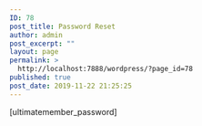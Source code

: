 ```yaml
---
ID: 78
post_title: Password Reset
author: admin
post_excerpt: ""
layout: page
permalink: >
  http://localhost:7888/wordpress/?page_id=78
published: true
post_date: 2019-11-22 21:25:25
---
```

[ultimatemember_password]